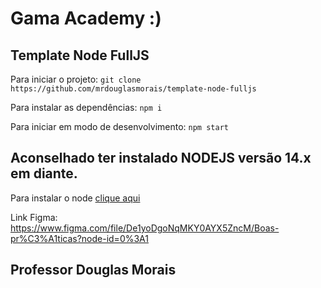 # Gama Academy :)
## Template Node FullJS

Para iniciar o projeto:
`git clone https://github.com/mrdouglasmorais/template-node-fulljs`

Para instalar as dependências:
`npm i`

Para iniciar em modo de desenvolvimento:
`npm start`

## Aconselhado ter instalado NODEJS versão 14.x em diante.

Para instalar o node [clique aqui](https://nodejs.org/en/)

Link Figma:
https://www.figma.com/file/De1yoDgoNqMKY0AYX5ZncM/Boas-pr%C3%A1ticas?node-id=0%3A1

## Professor Douglas Morais